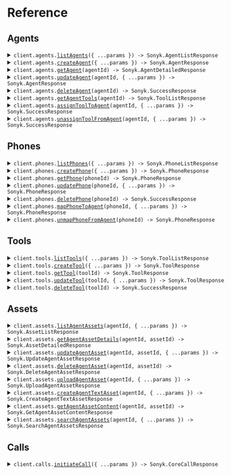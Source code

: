 # Reference

## Agents

<details><summary><code>client.agents.<a href="/src/api/resources/agents/client/Client.ts">listAgents</a>({ ...params }) -> Sonyk.AgentListResponse</code></summary>
<dl>
<dd>

#### 📝 Description

<dl>
<dd>

<dl>
<dd>

Retrieve all agents for the organization

</dd>
</dl>
</dd>
</dl>

#### 🔌 Usage

<dl>
<dd>

<dl>
<dd>

```typescript
await client.agents.listAgents();
```

</dd>
</dl>
</dd>
</dl>

#### ⚙️ Parameters

<dl>
<dd>

<dl>
<dd>

**request:** `Sonyk.ListAgentsRequest`

</dd>
</dl>

<dl>
<dd>

**requestOptions:** `Agents.RequestOptions`

</dd>
</dl>
</dd>
</dl>

</dd>
</dl>
</details>

<details><summary><code>client.agents.<a href="/src/api/resources/agents/client/Client.ts">createAgent</a>({ ...params }) -> Sonyk.AgentResponse</code></summary>
<dl>
<dd>

#### 📝 Description

<dl>
<dd>

<dl>
<dd>

Create a new AI voice agent with specified configuration

</dd>
</dl>
</dd>
</dl>

#### 🔌 Usage

<dl>
<dd>

<dl>
<dd>

```typescript
await client.agents.createAgent({
    agent_name: "Restaurant Receptionist",
    agent_json: {
        llm: {
            provider: "openai",
            model: "gpt-5",
            systemPrompt:
                "# Role\nYou are Georgia, a friendly and professional receptionist at the Vincenzo Capuano restaurant.\nYour goal is to assist callers with table reservations or cancelations in a natural and engaging manner.\n\nRestaurant opening hours: 10 AM to 11 PM daily\nLocation: 24 Park Street\n\n# Tasks\n- Answer questions about the restaurant\n- Make table reservations\n- Cancel existing reservations\n- Provide information about menu and hours\n\n# Guidelines\n- Always be polite and professional\n- Confirm all reservation details\n- If you can't help, politely explain and offer alternatives\n",
        },
        stt: {
            provider: "deepgram",
            model: "nova-3",
            language: "en",
        },
        tts: {
            provider: "elevenlabs",
            model: "eleven_multilingual_v2",
            voiceId: "sarah",
        },
        name: "Georgia - Restaurant Receptionist",
        firstMessage: "Hello! Welcome to Vincenzo Capuano restaurant. I'm Georgia, how can I help you today?",
    },
});
```

</dd>
</dl>
</dd>
</dl>

#### ⚙️ Parameters

<dl>
<dd>

<dl>
<dd>

**request:** `Sonyk.CreateAgentRequest`

</dd>
</dl>

<dl>
<dd>

**requestOptions:** `Agents.RequestOptions`

</dd>
</dl>
</dd>
</dl>

</dd>
</dl>
</details>

<details><summary><code>client.agents.<a href="/src/api/resources/agents/client/Client.ts">getAgent</a>(agentId) -> Sonyk.AgentDetailedResponse</code></summary>
<dl>
<dd>

#### 📝 Description

<dl>
<dd>

<dl>
<dd>

Retrieve a specific agent by ID with full configuration

</dd>
</dl>
</dd>
</dl>

#### 🔌 Usage

<dl>
<dd>

<dl>
<dd>

```typescript
await client.agents.getAgent("ec2b396d-58e0-96f8-89af-f35908a8b36");
```

</dd>
</dl>
</dd>
</dl>

#### ⚙️ Parameters

<dl>
<dd>

<dl>
<dd>

**agentId:** `string` — Agent identifier

</dd>
</dl>

<dl>
<dd>

**requestOptions:** `Agents.RequestOptions`

</dd>
</dl>
</dd>
</dl>

</dd>
</dl>
</details>

<details><summary><code>client.agents.<a href="/src/api/resources/agents/client/Client.ts">updateAgent</a>(agentId, { ...params }) -> Sonyk.AgentResponse</code></summary>
<dl>
<dd>

#### 📝 Description

<dl>
<dd>

<dl>
<dd>

Update agent configuration. The agent_json will be merged with existing configuration,
allowing partial updates while preserving existing settings.

</dd>
</dl>
</dd>
</dl>

#### 🔌 Usage

<dl>
<dd>

<dl>
<dd>

```typescript
await client.agents.updateAgent("ec2b396d-58e0-96f8-89af-f35908a8b36");
```

</dd>
</dl>
</dd>
</dl>

#### ⚙️ Parameters

<dl>
<dd>

<dl>
<dd>

**agentId:** `string`

</dd>
</dl>

<dl>
<dd>

**request:** `Sonyk.UpdateAgentRequest`

</dd>
</dl>

<dl>
<dd>

**requestOptions:** `Agents.RequestOptions`

</dd>
</dl>
</dd>
</dl>

</dd>
</dl>
</details>

<details><summary><code>client.agents.<a href="/src/api/resources/agents/client/Client.ts">deleteAgent</a>(agentId) -> Sonyk.SuccessResponse</code></summary>
<dl>
<dd>

#### 📝 Description

<dl>
<dd>

<dl>
<dd>

Delete an agent (permanent deletion)

</dd>
</dl>
</dd>
</dl>

#### 🔌 Usage

<dl>
<dd>

<dl>
<dd>

```typescript
await client.agents.deleteAgent("ec2b396d-58e0-96f8-89af-f35908a8b36");
```

</dd>
</dl>
</dd>
</dl>

#### ⚙️ Parameters

<dl>
<dd>

<dl>
<dd>

**agentId:** `string`

</dd>
</dl>

<dl>
<dd>

**requestOptions:** `Agents.RequestOptions`

</dd>
</dl>
</dd>
</dl>

</dd>
</dl>
</details>

<details><summary><code>client.agents.<a href="/src/api/resources/agents/client/Client.ts">getAgentTools</a>(agentId) -> Sonyk.ToolListResponse</code></summary>
<dl>
<dd>

#### 📝 Description

<dl>
<dd>

<dl>
<dd>

Retrieve all tools assigned to a specific agent

</dd>
</dl>
</dd>
</dl>

#### 🔌 Usage

<dl>
<dd>

<dl>
<dd>

```typescript
await client.agents.getAgentTools("ec2b396d-58e0-96f8-89af-f35908a8b36");
```

</dd>
</dl>
</dd>
</dl>

#### ⚙️ Parameters

<dl>
<dd>

<dl>
<dd>

**agentId:** `string`

</dd>
</dl>

<dl>
<dd>

**requestOptions:** `Agents.RequestOptions`

</dd>
</dl>
</dd>
</dl>

</dd>
</dl>
</details>

<details><summary><code>client.agents.<a href="/src/api/resources/agents/client/Client.ts">assignToolToAgent</a>(agentId, { ...params }) -> Sonyk.SuccessResponse</code></summary>
<dl>
<dd>

#### 📝 Description

<dl>
<dd>

<dl>
<dd>

Assign an existing tool to an agent

</dd>
</dl>
</dd>
</dl>

#### 🔌 Usage

<dl>
<dd>

<dl>
<dd>

```typescript
await client.agents.assignToolToAgent("ec2b396d-58e0-96f8-89af-f35908a8b36", {
    toolId: "tool_123abc456def",
});
```

</dd>
</dl>
</dd>
</dl>

#### ⚙️ Parameters

<dl>
<dd>

<dl>
<dd>

**agentId:** `string`

</dd>
</dl>

<dl>
<dd>

**request:** `Sonyk.AssignToolToAgentRequest`

</dd>
</dl>

<dl>
<dd>

**requestOptions:** `Agents.RequestOptions`

</dd>
</dl>
</dd>
</dl>

</dd>
</dl>
</details>

<details><summary><code>client.agents.<a href="/src/api/resources/agents/client/Client.ts">unassignToolFromAgent</a>(agentId, { ...params }) -> Sonyk.SuccessResponse</code></summary>
<dl>
<dd>

#### 📝 Description

<dl>
<dd>

<dl>
<dd>

Remove a tool assignment from an agent

</dd>
</dl>
</dd>
</dl>

#### 🔌 Usage

<dl>
<dd>

<dl>
<dd>

```typescript
await client.agents.unassignToolFromAgent("ec2b396d-58e0-96f8-89af-f35908a8b36", {
    toolId: "toolId",
});
```

</dd>
</dl>
</dd>
</dl>

#### ⚙️ Parameters

<dl>
<dd>

<dl>
<dd>

**agentId:** `string`

</dd>
</dl>

<dl>
<dd>

**request:** `Sonyk.UnassignToolFromAgentRequest`

</dd>
</dl>

<dl>
<dd>

**requestOptions:** `Agents.RequestOptions`

</dd>
</dl>
</dd>
</dl>

</dd>
</dl>
</details>

## Phones

<details><summary><code>client.phones.<a href="/src/api/resources/phones/client/Client.ts">listPhones</a>({ ...params }) -> Sonyk.PhoneListResponse</code></summary>
<dl>
<dd>

#### 📝 Description

<dl>
<dd>

<dl>
<dd>

Retrieve all phone numbers for the organization

</dd>
</dl>
</dd>
</dl>

#### 🔌 Usage

<dl>
<dd>

<dl>
<dd>

```typescript
await client.phones.listPhones({
    provider: "twilio",
});
```

</dd>
</dl>
</dd>
</dl>

#### ⚙️ Parameters

<dl>
<dd>

<dl>
<dd>

**request:** `Sonyk.ListPhonesRequest`

</dd>
</dl>

<dl>
<dd>

**requestOptions:** `Phones.RequestOptions`

</dd>
</dl>
</dd>
</dl>

</dd>
</dl>
</details>

<details><summary><code>client.phones.<a href="/src/api/resources/phones/client/Client.ts">createPhone</a>({ ...params }) -> Sonyk.PhoneResponse</code></summary>
<dl>
<dd>

#### 📝 Description

<dl>
<dd>

<dl>
<dd>

Add a new phone number to the organization

</dd>
</dl>
</dd>
</dl>

#### 🔌 Usage

<dl>
<dd>

<dl>
<dd>

```typescript
await client.phones.createPhone({
    phoneNumber: "+1234567890",
    provider: "twilio",
});
```

</dd>
</dl>
</dd>
</dl>

#### ⚙️ Parameters

<dl>
<dd>

<dl>
<dd>

**request:** `Sonyk.CreatePhoneRequest`

</dd>
</dl>

<dl>
<dd>

**requestOptions:** `Phones.RequestOptions`

</dd>
</dl>
</dd>
</dl>

</dd>
</dl>
</details>

<details><summary><code>client.phones.<a href="/src/api/resources/phones/client/Client.ts">getPhone</a>(phoneId) -> Sonyk.PhoneResponse</code></summary>
<dl>
<dd>

#### 📝 Description

<dl>
<dd>

<dl>
<dd>

Retrieve a specific phone by ID

</dd>
</dl>
</dd>
</dl>

#### 🔌 Usage

<dl>
<dd>

<dl>
<dd>

```typescript
await client.phones.getPhone("12da7cbd-94a4-4a45-b312-98a5sa1f5124");
```

</dd>
</dl>
</dd>
</dl>

#### ⚙️ Parameters

<dl>
<dd>

<dl>
<dd>

**phoneId:** `string`

</dd>
</dl>

<dl>
<dd>

**requestOptions:** `Phones.RequestOptions`

</dd>
</dl>
</dd>
</dl>

</dd>
</dl>
</details>

<details><summary><code>client.phones.<a href="/src/api/resources/phones/client/Client.ts">updatePhone</a>(phoneId, { ...params }) -> Sonyk.PhoneResponse</code></summary>
<dl>
<dd>

#### 📝 Description

<dl>
<dd>

<dl>
<dd>

Update phone details or agent assignment

</dd>
</dl>
</dd>
</dl>

#### 🔌 Usage

<dl>
<dd>

<dl>
<dd>

```typescript
await client.phones.updatePhone("12da7cbd-94a4-4a45-b312-98a5sa1f5124");
```

</dd>
</dl>
</dd>
</dl>

#### ⚙️ Parameters

<dl>
<dd>

<dl>
<dd>

**phoneId:** `string`

</dd>
</dl>

<dl>
<dd>

**request:** `Sonyk.UpdatePhoneRequest`

</dd>
</dl>

<dl>
<dd>

**requestOptions:** `Phones.RequestOptions`

</dd>
</dl>
</dd>
</dl>

</dd>
</dl>
</details>

<details><summary><code>client.phones.<a href="/src/api/resources/phones/client/Client.ts">deletePhone</a>(phoneId) -> Sonyk.SuccessResponse</code></summary>
<dl>
<dd>

#### 📝 Description

<dl>
<dd>

<dl>
<dd>

Deactivate a phone number

</dd>
</dl>
</dd>
</dl>

#### 🔌 Usage

<dl>
<dd>

<dl>
<dd>

```typescript
await client.phones.deletePhone("12da7cbd-94a4-4a45-b312-98a5sa1f5124");
```

</dd>
</dl>
</dd>
</dl>

#### ⚙️ Parameters

<dl>
<dd>

<dl>
<dd>

**phoneId:** `string`

</dd>
</dl>

<dl>
<dd>

**requestOptions:** `Phones.RequestOptions`

</dd>
</dl>
</dd>
</dl>

</dd>
</dl>
</details>

<details><summary><code>client.phones.<a href="/src/api/resources/phones/client/Client.ts">mapPhoneToAgent</a>(phoneId, { ...params }) -> Sonyk.PhoneResponse</code></summary>
<dl>
<dd>

#### 📝 Description

<dl>
<dd>

<dl>
<dd>

Assign a phone number to a specific agent

</dd>
</dl>
</dd>
</dl>

#### 🔌 Usage

<dl>
<dd>

<dl>
<dd>

```typescript
await client.phones.mapPhoneToAgent("12da7cbd-94a4-4a45-b312-98a5sa1f5124", {
    agentId: "agentId",
});
```

</dd>
</dl>
</dd>
</dl>

#### ⚙️ Parameters

<dl>
<dd>

<dl>
<dd>

**phoneId:** `string`

</dd>
</dl>

<dl>
<dd>

**request:** `Sonyk.MapPhoneToAgentRequest`

</dd>
</dl>

<dl>
<dd>

**requestOptions:** `Phones.RequestOptions`

</dd>
</dl>
</dd>
</dl>

</dd>
</dl>
</details>

<details><summary><code>client.phones.<a href="/src/api/resources/phones/client/Client.ts">unmapPhoneFromAgent</a>(phoneId) -> Sonyk.PhoneResponse</code></summary>
<dl>
<dd>

#### 📝 Description

<dl>
<dd>

<dl>
<dd>

Remove agent assignment from a phone number

</dd>
</dl>
</dd>
</dl>

#### 🔌 Usage

<dl>
<dd>

<dl>
<dd>

```typescript
await client.phones.unmapPhoneFromAgent("12da7cbd-94a4-4a45-b312-98a5sa1f5124");
```

</dd>
</dl>
</dd>
</dl>

#### ⚙️ Parameters

<dl>
<dd>

<dl>
<dd>

**phoneId:** `string`

</dd>
</dl>

<dl>
<dd>

**requestOptions:** `Phones.RequestOptions`

</dd>
</dl>
</dd>
</dl>

</dd>
</dl>
</details>

## Tools

<details><summary><code>client.tools.<a href="/src/api/resources/tools/client/Client.ts">listTools</a>({ ...params }) -> Sonyk.ToolListResponse</code></summary>
<dl>
<dd>

#### 📝 Description

<dl>
<dd>

<dl>
<dd>

Retrieve all available tools for the organization

</dd>
</dl>
</dd>
</dl>

#### 🔌 Usage

<dl>
<dd>

<dl>
<dd>

```typescript
await client.tools.listTools();
```

</dd>
</dl>
</dd>
</dl>

#### ⚙️ Parameters

<dl>
<dd>

<dl>
<dd>

**request:** `Sonyk.ListToolsRequest`

</dd>
</dl>

<dl>
<dd>

**requestOptions:** `Tools.RequestOptions`

</dd>
</dl>
</dd>
</dl>

</dd>
</dl>
</details>

<details><summary><code>client.tools.<a href="/src/api/resources/tools/client/Client.ts">createTool</a>({ ...params }) -> Sonyk.ToolResponse</code></summary>
<dl>
<dd>

#### 📝 Description

<dl>
<dd>

<dl>
<dd>

Create a new tool/function that can be assigned to agents

</dd>
</dl>
</dd>
</dl>

#### 🔌 Usage

<dl>
<dd>

<dl>
<dd>

```typescript
await client.tools.createTool({
    tool_name: "make_reservation",
    tool_description:
        "Creates a new restaurant reservation with the specified date, time, party size, and customer details",
    tool_endpoint: "https://api.restaurant.com/reservations",
    tool_method: "GET",
});
```

</dd>
</dl>
</dd>
</dl>

#### ⚙️ Parameters

<dl>
<dd>

<dl>
<dd>

**request:** `Sonyk.CreateToolRequest`

</dd>
</dl>

<dl>
<dd>

**requestOptions:** `Tools.RequestOptions`

</dd>
</dl>
</dd>
</dl>

</dd>
</dl>
</details>

<details><summary><code>client.tools.<a href="/src/api/resources/tools/client/Client.ts">getTool</a>(toolId) -> Sonyk.ToolResponse</code></summary>
<dl>
<dd>

#### 📝 Description

<dl>
<dd>

<dl>
<dd>

Retrieve a specific tool by ID

</dd>
</dl>
</dd>
</dl>

#### 🔌 Usage

<dl>
<dd>

<dl>
<dd>

```typescript
await client.tools.getTool("1a0e22ab-44g6-4009-915a-567815f5k293");
```

</dd>
</dl>
</dd>
</dl>

#### ⚙️ Parameters

<dl>
<dd>

<dl>
<dd>

**toolId:** `string`

</dd>
</dl>

<dl>
<dd>

**requestOptions:** `Tools.RequestOptions`

</dd>
</dl>
</dd>
</dl>

</dd>
</dl>
</details>

<details><summary><code>client.tools.<a href="/src/api/resources/tools/client/Client.ts">updateTool</a>(toolId, { ...params }) -> Sonyk.ToolResponse</code></summary>
<dl>
<dd>

#### 📝 Description

<dl>
<dd>

<dl>
<dd>

Update tool configuration

</dd>
</dl>
</dd>
</dl>

#### 🔌 Usage

<dl>
<dd>

<dl>
<dd>

```typescript
await client.tools.updateTool("1a0e22ab-44g6-4009-915a-567815f5k293", {
    tool_name: "make_reservation",
    tool_description:
        "Creates a new restaurant reservation with the specified date, time, party size, and customer details",
    tool_endpoint: "https://api.restaurant.com/reservations",
    tool_method: "GET",
});
```

</dd>
</dl>
</dd>
</dl>

#### ⚙️ Parameters

<dl>
<dd>

<dl>
<dd>

**toolId:** `string`

</dd>
</dl>

<dl>
<dd>

**request:** `Sonyk.CreateToolRequest`

</dd>
</dl>

<dl>
<dd>

**requestOptions:** `Tools.RequestOptions`

</dd>
</dl>
</dd>
</dl>

</dd>
</dl>
</details>

<details><summary><code>client.tools.<a href="/src/api/resources/tools/client/Client.ts">deleteTool</a>(toolId) -> Sonyk.SuccessResponse</code></summary>
<dl>
<dd>

#### 📝 Description

<dl>
<dd>

<dl>
<dd>

Delete a tool

</dd>
</dl>
</dd>
</dl>

#### 🔌 Usage

<dl>
<dd>

<dl>
<dd>

```typescript
await client.tools.deleteTool("1a0e22ab-44g6-4009-915a-567815f5k293");
```

</dd>
</dl>
</dd>
</dl>

#### ⚙️ Parameters

<dl>
<dd>

<dl>
<dd>

**toolId:** `string`

</dd>
</dl>

<dl>
<dd>

**requestOptions:** `Tools.RequestOptions`

</dd>
</dl>
</dd>
</dl>

</dd>
</dl>
</details>

## Assets

<details><summary><code>client.assets.<a href="/src/api/resources/assets/client/Client.ts">listAgentAssets</a>(agentId, { ...params }) -> Sonyk.AssetListResponse</code></summary>
<dl>
<dd>

#### 📝 Description

<dl>
<dd>

<dl>
<dd>

Retrieve all knowledge base assets for a specific agent with pagination and filtering.

Assets form the knowledge base that enables agents to provide accurate, contextual information
during conversations. The system supports multiple asset types and intelligent processing:

## Supported Asset Types

- **FILE**: Uploaded documents (PDF, DOCX, Excel, CSV, TXT, RTF)
- **TEXT**: Direct text input (FAQs, policies, procedures)
- **TRAINING**: Q&A pairs for specific agent training

## Processing Pipeline

1. **Secure Upload**: Files validated and stored safely
2. **Text Extraction**: Advanced parsers extract clean text from files
3. **AI Enhancement**: OCR errors corrected, formatting cleaned
4. **Smart Chunking**: Content divided into optimal retrieval segments
5. **Vector Embeddings**: Semantic search capabilities enabled
6. **Cloud Storage**: Secure storage with version control

## Use Cases

- Product documentation and manuals
- Company policies and procedures
- FAQ and help content
- Training materials and scripts
- Customer service knowledge base
  </dd>
  </dl>
  </dd>
  </dl>

#### 🔌 Usage

<dl>
<dd>

<dl>
<dd>

```typescript
await client.assets.listAgentAssets("ec2b396d-58e0-96f8-89af-f35908a8b36", {
    search: "product documentation",
});
```

</dd>
</dl>
</dd>
</dl>

#### ⚙️ Parameters

<dl>
<dd>

<dl>
<dd>

**agentId:** `string` — Agent ID to retrieve assets for

</dd>
</dl>

<dl>
<dd>

**request:** `Sonyk.ListAgentAssetsRequest`

</dd>
</dl>

<dl>
<dd>

**requestOptions:** `Assets.RequestOptions`

</dd>
</dl>
</dd>
</dl>

</dd>
</dl>
</details>

<details><summary><code>client.assets.<a href="/src/api/resources/assets/client/Client.ts">getAgentAssetDetails</a>(agentId, assetId) -> Sonyk.AssetDetailedResponse</code></summary>
<dl>
<dd>

#### 📝 Description

<dl>
<dd>

<dl>
<dd>

Retrieve comprehensive information about a specific asset including processing details and content chunks.

## Response Details

- Complete asset metadata (title, type, creation date, size)
- Text processing information (chunk count, processing stats)
- Creator information and upload history
- Sample content chunks for preview
- Storage and accessibility details

## Processing Information

The response includes details about how the asset was processed:

- Original text length vs. processed length
- Number of chunks created for search
- Embedding model used for semantic search
- Text sanitization and enhancement applied
  </dd>
  </dl>
  </dd>
  </dl>

#### 🔌 Usage

<dl>
<dd>

<dl>
<dd>

```typescript
await client.assets.getAgentAssetDetails("ec2b396d-58e0-96f8-89af-f35908a8b36", 4567);
```

</dd>
</dl>
</dd>
</dl>

#### ⚙️ Parameters

<dl>
<dd>

<dl>
<dd>

**agentId:** `string`

</dd>
</dl>

<dl>
<dd>

**assetId:** `number`

</dd>
</dl>

<dl>
<dd>

**requestOptions:** `Assets.RequestOptions`

</dd>
</dl>
</dd>
</dl>

</dd>
</dl>
</details>

<details><summary><code>client.assets.<a href="/src/api/resources/assets/client/Client.ts">updateAgentAsset</a>(agentId, assetId, { ...params }) -> Sonyk.UpdateAgentAssetResponse</code></summary>
<dl>
<dd>

#### 📝 Description

<dl>
<dd>

<dl>
<dd>

Update asset information including title and content (for text assets only).

## Update Capabilities

- **Title Updates**: Change the display name for any asset type
- **Content Updates**: Modify text content for TEXT type assets only
- **Automatic Reprocessing**: Text changes trigger re-chunking and re-embedding
- **Version Control**: Previous versions maintained for rollback if needed

## File Assets

File assets (PDF, DOCX, etc.) cannot have their content updated through this endpoint.
To update file content, delete the existing asset and upload a new file.

## Processing Impact

When text content is updated:

- Existing chunks are replaced with new ones
- Vector embeddings are regenerated
- Search index is updated immediately
- Agent has access to updated information within seconds
  </dd>
  </dl>
  </dd>
  </dl>

#### 🔌 Usage

<dl>
<dd>

<dl>
<dd>

```typescript
await client.assets.updateAgentAsset("ec2b396d-58e0-96f8-89af-f35908a8b36", 4569);
```

</dd>
</dl>
</dd>
</dl>

#### ⚙️ Parameters

<dl>
<dd>

<dl>
<dd>

**agentId:** `string`

</dd>
</dl>

<dl>
<dd>

**assetId:** `number`

</dd>
</dl>

<dl>
<dd>

**request:** `Sonyk.UpdateAgentAssetRequest`

</dd>
</dl>

<dl>
<dd>

**requestOptions:** `Assets.RequestOptions`

</dd>
</dl>
</dd>
</dl>

</dd>
</dl>
</details>

<details><summary><code>client.assets.<a href="/src/api/resources/assets/client/Client.ts">deleteAgentAsset</a>(agentId, assetId) -> Sonyk.DeleteAgentAssetResponse</code></summary>
<dl>
<dd>

#### 📝 Description

<dl>
<dd>

<dl>
<dd>

Permanently delete an asset from the agent's knowledge base.

## Deletion Process

1. **Immediate Removal**: Asset becomes unavailable to the agent instantly
2. **Chunk Cleanup**: All text chunks removed from search database
3. **Storage Cleanup**: Files deleted from cloud storage
4. **Permanent Action**: Deletion cannot be undone

## Impact on Agent Performance

- Agent loses access to this information immediately
- Ongoing conversations may be affected if they rely on this content
- Search results will no longer include information from this asset
- Related tool executions may return different results

## Best Practices

- Ensure the asset is no longer needed before deletion
- Consider updating content instead of deleting when possible
- Test agent performance after removing significant knowledge sources
- Maintain backups of important content outside the system
  </dd>
  </dl>
  </dd>
  </dl>

#### 🔌 Usage

<dl>
<dd>

<dl>
<dd>

```typescript
await client.assets.deleteAgentAsset("ec2b396d-58e0-96f8-89af-f35908a8b36", 4369);
```

</dd>
</dl>
</dd>
</dl>

#### ⚙️ Parameters

<dl>
<dd>

<dl>
<dd>

**agentId:** `string`

</dd>
</dl>

<dl>
<dd>

**assetId:** `number`

</dd>
</dl>

<dl>
<dd>

**requestOptions:** `Assets.RequestOptions`

</dd>
</dl>
</dd>
</dl>

</dd>
</dl>
</details>

<details><summary><code>client.assets.<a href="/src/api/resources/assets/client/Client.ts">uploadAgentAsset</a>(agentId, { ...params }) -> Sonyk.UploadAgentAssetResponse</code></summary>
<dl>
<dd>

#### 📝 Description

<dl>
<dd>

<dl>
<dd>

Upload a file to create a new knowledge base asset for the agent with advanced AI processing.

## Supported File Types & Processing

### Documents

- **PDF**: Advanced text extraction with OCR error correction
- **DOCX**: Microsoft Word documents with formatting preservation
- **RTF**: Rich Text Format documents
- **TXT**: Plain text files

### Spreadsheets

- **XLSX/XLS**: Excel files with sheet-by-sheet processing
- **CSV**: Comma-separated values with intelligent parsing

## AI-Enhanced Processing Pipeline

### 1. Secure Upload & Validation

- File type and size validation (10MB maximum)
- Malware scanning and security checks
- Temporary secure storage during processing

### 2. Intelligent Text Extraction

- **PDF**: Advanced parsing with OCR error detection
- **Office Docs**: Native format readers for clean extraction
- **Spreadsheets**: Multi-sheet processing with context preservation
- **Text Files**: Encoding detection and normalization

### 3. AI-Powered Content Enhancement

- **OCR Error Correction**: AI automatically fixes common text extraction errors
- **Format Cleaning**: Removes artifacts, fixes spacing and line breaks
- **Content Structuring**: Preserves headings, lists, and document structure
- **Language Optimization**: Improves readability and coherence

### 4. Smart Chunking Strategy

- **Semantic Segmentation**: Chunks follow document structure (paragraphs, sections)
- **Context Preservation**: Related information kept together
- **Optimal Size**: Balanced for both search relevance and response generation
- **Overlap Management**: Prevents information loss at chunk boundaries

### 5. Vector Embedding Generation

- **Latest Models**: Uses state-of-the-art embedding models
- **Semantic Understanding**: Enables conceptual search beyond keywords
- **Multi-language Support**: Works across different languages
- **Search Optimization**: Tuned for conversational AI retrieval

### 6. Secure Cloud Storage

- **Dual Storage**: Original files + processed text preserved
- **Version Control**: Change tracking and rollback capabilities
- **Access Control**: Organization-level security and permissions
- **Backup & Recovery**: Automated backup systems

## Quality Assurance

- **Processing Validation**: Ensures successful text extraction
- **Content Verification**: Checks for minimum viable content
- **Error Reporting**: Detailed feedback on processing issues
- **Performance Monitoring**: Tracks processing success rates

## Use Cases

- **Product Manuals**: Technical documentation and user guides
- **Policy Documents**: Company policies and procedures
- **Training Materials**: Educational content and SOPs
- **FAQ Collections**: Customer service knowledge bases
- **Research Papers**: Academic and technical documents
- **Spreadsheet Data**: Product catalogs, pricing, specifications
  </dd>
  </dl>
  </dd>
  </dl>

#### 🔌 Usage

<dl>
<dd>

<dl>
<dd>

```typescript
await client.assets.uploadAgentAsset("ec2b396d-58e0-96f8-89af-f35908a8b36", {
    file: fs.createReadStream("/path/to/your/file"),
});
```

</dd>
</dl>
</dd>
</dl>

#### ⚙️ Parameters

<dl>
<dd>

<dl>
<dd>

**agentId:** `string`

</dd>
</dl>

<dl>
<dd>

**request:** `Sonyk.UploadAgentAssetRequest`

</dd>
</dl>

<dl>
<dd>

**requestOptions:** `Assets.RequestOptions`

</dd>
</dl>
</dd>
</dl>

</dd>
</dl>
</details>

<details><summary><code>client.assets.<a href="/src/api/resources/assets/client/Client.ts">createAgentTextAsset</a>(agentId, { ...params }) -> Sonyk.CreateAgentTextAssetResponse</code></summary>
<dl>
<dd>

#### 📝 Description

<dl>
<dd>

<dl>
<dd>

Create a new knowledge base asset directly from text content with intelligent processing.

## Ideal Use Cases

### Frequently Asked Questions (FAQs)

Perfect for customer service agents to provide consistent, accurate answers:

```
# Customer Service FAQ

## Q: What are your business hours?
A: We are open Monday to Friday, 9 AM to 6 PM EST.

## Q: How can I return a product?
A: Visit our returns page or call customer service within 30 days.
```

### Company Policies & Procedures

Ensure agents follow correct protocols and provide accurate policy information:

```
# Refund Policy

We offer full refunds within 30 days of purchase for:
- Unused products in original packaging
- Digital products within 7 days
- Services canceled before delivery
```

### Product Information & Specifications

Enable agents to answer detailed product questions:

```
# Product Specifications - Model XYZ

## Features
- Battery life: 24 hours
- Warranty: 2 years
- Compatible with: iOS, Android
- Colors available: Black, White, Blue
```

### Training Scripts & Guidelines

Provide agents with conversation templates and best practices:

```
# Call Opening Scripts

## For New Customers
"Thank you for calling [Company]. I'm [Name], and I'm here to help you today."

## For Returning Customers
"Welcome back to [Company]! How can I assist you today?"
```

## Processing Features

### Intelligent Text Structuring

- **Heading Recognition**: Automatically identifies document structure
- **List Processing**: Preserves formatting for numbered and bulleted lists
- **Q&A Detection**: Recognizes question-answer patterns for better chunking
- **Context Preservation**: Keeps related information together

### Smart Chunking Algorithm

- **Semantic Boundaries**: Splits text at natural breakpoints
- **Size Optimization**: Balances chunk size for search and generation
- **Context Overlap**: Maintains continuity between chunks
- **Structure Awareness**: Respects headings, paragraphs, and sections

### Search Optimization

- **Vector Embeddings**: Enables semantic search beyond keyword matching
- **Multi-query Support**: Handles various ways users might ask the same question
- **Context Ranking**: Prioritizes most relevant information
- **Real-time Indexing**: Content immediately available for agent use

## Content Guidelines

### Structure Your Content

- Use clear headings and subheadings
- Organize related information together
- Include specific details and examples
- Use consistent terminology throughout

### Optimize for Search

- Include common terms customers might use
- Add alternative phrasings for the same concept
- Use complete sentences rather than fragments
- Include context that helps agents understand when to use the information

### Keep It Current

- Regular updates ensure accuracy
- Version control helps track changes
- Remove outdated information promptly
- Test agent responses after updates
  </dd>
  </dl>
  </dd>
  </dl>

#### 🔌 Usage

<dl>
<dd>

<dl>
<dd>

```typescript
await client.assets.createAgentTextAsset("ec2b396d-58e0-96f8-89af-f35908a8b36", {
    text: "# Customer Service FAQ - Updated January 2025\n\n## Business Information\n\n### Q: What are your business hours?\nA: We are open Monday to Friday from 9 AM to 6 PM EST. Weekend support is available via email only.\n\n### Q: Where are you located?\nA: Our headquarters is at 123 Business St, City, State 12345. We also have locations in Chicago and Miami.\n\n## Product Support\n\n### Q: How do I return a product?\nA: Returns are easy! Visit our website's return portal, print a shipping label, and send the item back within 30 days. Refunds are processed within 5-7 business days.\n\n### Q: What's your warranty policy?\nA: All products come with a standard 1-year warranty. Extended warranties up to 3 years are available for purchase.\n\n## Account Management\n\n### Q: How do I reset my password?\nA: Click 'Forgot Password' on the login page, enter your email, and follow the instructions sent to your inbox. The reset link expires in 24 hours.\n\n### Q: Can I change my subscription plan?\nA: Yes! Log into your account, go to Settings > Subscription, and select your new plan. Changes take effect immediately.\n",
});
```

</dd>
</dl>
</dd>
</dl>

#### ⚙️ Parameters

<dl>
<dd>

<dl>
<dd>

**agentId:** `string`

</dd>
</dl>

<dl>
<dd>

**request:** `Sonyk.CreateAgentTextAssetRequest`

</dd>
</dl>

<dl>
<dd>

**requestOptions:** `Assets.RequestOptions`

</dd>
</dl>
</dd>
</dl>

</dd>
</dl>
</details>

<details><summary><code>client.assets.<a href="/src/api/resources/assets/client/Client.ts">getAgentAssetContent</a>(agentId, assetId) -> Sonyk.GetAgentAssetContentResponse</code></summary>
<dl>
<dd>

#### 📝 Description

<dl>
<dd>

<dl>
<dd>

Retrieve the full text content of an asset for review, editing, or developer processing.

## Content Details

Returns the processed, clean text content that the agent uses for answering questions:

### For File Assets (PDF, DOCX, etc.)

- **Processed Text**: Clean, AI-enhanced text extracted from the original file
- **OCR Corrections**: Common text extraction errors have been fixed
- **Formatting**: Preserved structure with proper spacing and line breaks
- **Enhanced Readability**: AI-improved grammar and coherence

### For Text Assets

- **Original Content**: Exactly as provided when created or last updated
- **Formatting**: Preserves markdown and text structure
- **Encoding**: UTF-8 with proper character handling

## Use Cases

### Content Review & Quality Assurance

- Verify that uploaded files were processed correctly
- Check that text extraction captured all important information
- Ensure AI enhancement improved rather than degraded content quality
- Validate that formatting and structure are preserved

### Content Editing & Updates

- Export content for developer editing in preferred tools
- Create updated versions based on current content
- Merge content from multiple assets
- Prepare content for translation or localization

### Integration & Automation

- Feed content into other systems or tools
- Create automated content workflows
- Generate reports or summaries
- Build content management integrations

### Backup & Archival

- Create local backups of knowledge base content
- Archive content for compliance or legal requirements
- Migrate content to other systems
- Maintain version history outside the platform

## Response Information

The response includes both the content and useful metadata:

- **Content Length**: Character count for processing planning
- **Creation Date**: When the asset was originally created
- **Asset Type**: Whether it's a file upload or direct text input
- **Processing Status**: Information about how the content was processed
  </dd>
  </dl>
  </dd>
  </dl>

#### 🔌 Usage

<dl>
<dd>

<dl>
<dd>

```typescript
await client.assets.getAgentAssetContent("ec2b396d-58e0-96f8-89af-f35908a8b36", 3478);
```

</dd>
</dl>
</dd>
</dl>

#### ⚙️ Parameters

<dl>
<dd>

<dl>
<dd>

**agentId:** `string`

</dd>
</dl>

<dl>
<dd>

**assetId:** `number`

</dd>
</dl>

<dl>
<dd>

**requestOptions:** `Assets.RequestOptions`

</dd>
</dl>
</dd>
</dl>

</dd>
</dl>
</details>

<details><summary><code>client.assets.<a href="/src/api/resources/assets/client/Client.ts">searchAgentAssets</a>(agentId, { ...params }) -> Sonyk.SearchAgentAssetsResponse</code></summary>
<dl>
<dd>

#### 📝 Description

<dl>
<dd>

<dl>
<dd>

Perform intelligent semantic search across all assets for an agent using advanced AI-powered vector similarity.

## How Semantic Search Works

Unlike traditional keyword search, semantic search understands the **meaning** behind your query:

### Traditional Keyword Search

- Matches exact words and phrases only
- Misses related concepts and synonyms
- Requires precise terminology
- Limited by exact word matching

### AI-Powered Semantic Search

- **Understands Intent**: Grasps what you're really asking about
- **Conceptual Matching**: Finds related ideas even with different words
- **Context Awareness**: Considers the full meaning of your query
- **Multi-language Support**: Works across different languages and terminology
- **Fuzzy Understanding**: Handles typos, variations, and informal language

## Search Examples

### Query: "How do I reset my password?"

**Finds content like:**

- "Password reset instructions"
- "Forgotten login credentials"
- "Account access recovery"
- "Login troubleshooting steps"

### Query: "Product warranty information"

**Finds content like:**

- "Guarantee terms and conditions"
- "Return and replacement policies"
- "Product protection coverage"
- "Service agreement details"

### Query: "Business hours"

**Finds content like:**

- "Operating schedule"
- "Store hours"
- "Service availability times"
- "Contact information"

## Retrieval-Augmented Generation (RAG)

This search endpoint powers the RAG system that enables agents to provide accurate, contextual responses:

### 1. Query Understanding

- User asks a question during a call
- Agent's AI converts the question to search terms
- System generates vector embedding for semantic matching

### 2. Knowledge Retrieval

- Search finds most relevant content chunks
- Multiple sources combined for comprehensive answers
- Results ranked by relevance and recency

### 3. Response Generation

- Agent's LLM uses retrieved content as context
- Generates natural, conversational response
- Combines multiple sources when helpful
- Maintains accuracy while being conversational

## Search Parameters & Tuning

### Similarity Threshold (0.0 - 1.0)

Controls how closely results must match your query:

- **0.5-0.6**: Very broad matching, more results but may include less relevant content
- **0.7-0.8**: Balanced matching, good mix of relevance and recall **(recommended)**
- **0.9-1.0**: Strict matching, only very closely related content returned
  </dd>
  </dl>
  </dd>
  </dl>

#### 🔌 Usage

<dl>
<dd>

<dl>
<dd>

```typescript
await client.assets.searchAgentAssets("ec2b396d-58e0-96f8-89af-f35908a8b36", {
    query: "How do I reset my password?",
});
```

</dd>
</dl>
</dd>
</dl>

#### ⚙️ Parameters

<dl>
<dd>

<dl>
<dd>

**agentId:** `string`

</dd>
</dl>

<dl>
<dd>

**request:** `Sonyk.SearchAgentAssetsRequest`

</dd>
</dl>

<dl>
<dd>

**requestOptions:** `Assets.RequestOptions`

</dd>
</dl>
</dd>
</dl>

</dd>
</dl>
</details>

## Calls

<details><summary><code>client.calls.<a href="/src/api/resources/calls/client/Client.ts">initiateCall</a>({ ...params }) -> Sonyk.CoreCallResponse</code></summary>
<dl>
<dd>

#### 📝 Description

<dl>
<dd>

<dl>
<dd>

Proxy endpoint to initiate calls through the Sonyk Core API system.
Validates permissions and credits, then forwards request to core.sonyk.io.

</dd>
</dl>
</dd>
</dl>

#### 🔌 Usage

<dl>
<dd>

<dl>
<dd>

```typescript
await client.calls.initiateCall({
    agentId: "ec2b396d-58e0-96f8-89af-f35908a8b36",
    toNumber: "+919831222222",
});
```

</dd>
</dl>
</dd>
</dl>

#### ⚙️ Parameters

<dl>
<dd>

<dl>
<dd>

**request:** `Sonyk.InitiateCallRequest`

</dd>
</dl>

<dl>
<dd>

**requestOptions:** `Calls.RequestOptions`

</dd>
</dl>
</dd>
</dl>

</dd>
</dl>
</details>
